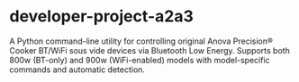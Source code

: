 # developer-project-a2a3
A Python command-line utility for controlling original Anova Precision® Cooker BT/WiFi sous vide devices via Bluetooth Low Energy. Supports both 800w (BT-only) and 900w (WiFi-enabled) models with model-specific commands and automatic detection.
